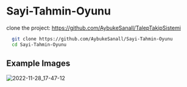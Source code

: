# Sayi-Tahmin-Oyunu
clone the project:
https://github.com/AybukeSanall/TalepTakipSistemi 

```bash
  git clone https://github.com/AybukeSanall/Sayi-Tahmin-Oyunu
  cd Sayi-Tahmin-Oyunu 
```
## Example Images
![2022-11-28_17-47-12](https://user-images.githubusercontent.com/78085366/204307462-d58caa7e-5aca-4ff9-86f8-21edff943e9d.png)
